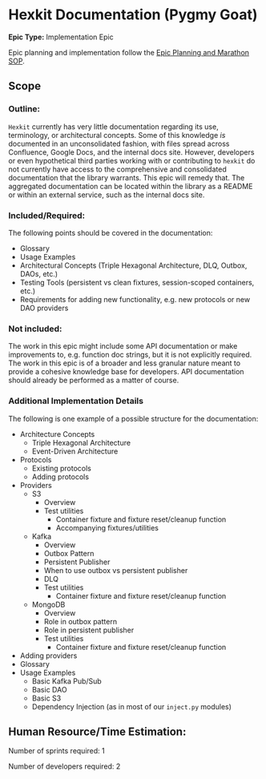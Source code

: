 # Hexkit Documentation (Pygmy Goat)
**Epic Type:** Implementation Epic

Epic planning and implementation follow the
[Epic Planning and Marathon SOP](https://docs.ghga-dev.de/main/sops/sop001_epic_planning.html).

## Scope
### Outline:
`Hexkit` currently has very little documentation regarding its use, terminology,
or architectural concepts. Some of this knowledge *is* documented in an unconsolidated
fashion, with files spread across Confluence, Google Docs, and the internal docs
site. However, developers or even hypothetical third parties working with or
contributing to `hexkit` do not currently have access to the comprehensive and
consolidated documentation that the library warrants. This epic will remedy that.
The aggregated documentation can be located within the library as a README or within
an external service, such as the internal docs site.


### Included/Required:
The following points should be covered in the documentation:
- Glossary
- Usage Examples
- Architectural Concepts (Triple Hexagonal Architecture, DLQ, Outbox, DAOs, etc.)
- Testing Tools (persistent vs clean fixtures, session-scoped containers, etc.)
- Requirements for adding new functionality, e.g. new protocols or new DAO providers

### Not included:
The work in this epic might include some API documentation or make improvements to,
e.g. function doc strings, but it is not explicitly required. The work in this epic
is of a broader and less granular nature meant to provide a cohesive knowledge base
for developers. API documentation should already be performed as a matter of course.

### Additional Implementation Details
The following is one example of a possible structure for the documentation:

- Architecture Concepts
  - Triple Hexagonal Architecture
  - Event-Driven Architecture
- Protocols
  - Existing protocols
  - Adding protocols
- Providers
  - S3
    - Overview
    - Test utilities
      - Container fixture and fixture reset/cleanup function
      - Accompanying fixtures/utilities
  - Kafka
    - Overview
    - Outbox Pattern
    - Persistent Publisher
    - When to use outbox vs persistent publisher
    - DLQ
    - Test utilities
      - Container fixture and fixture reset/cleanup function
  - MongoDB
    - Overview
    - Role in outbox pattern
    - Role in persistent publisher
    - Test utilities
      - Container fixture and fixture reset/cleanup function
- Adding providers
- Glossary
- Usage Examples
  - Basic Kafka Pub/Sub
  - Basic DAO
  - Basic S3
  - Dependency Injection (as in most of our `inject.py` modules)


## Human Resource/Time Estimation:

Number of sprints required: 1

Number of developers required: 2
